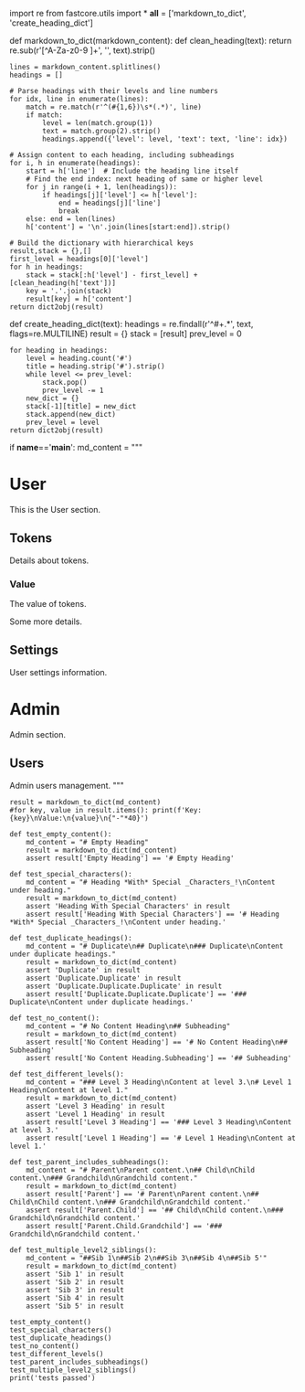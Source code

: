 import re
from fastcore.utils import *
__all__ = ['markdown_to_dict', 'create_heading_dict']

def markdown_to_dict(markdown_content):
    def clean_heading(text): return re.sub(r'[^A-Za-z0-9 ]+', '', text).strip()

    lines = markdown_content.splitlines()
    headings = []

    # Parse headings with their levels and line numbers
    for idx, line in enumerate(lines):
        match = re.match(r'^(#{1,6})\s*(.*)', line)
        if match:
            level = len(match.group(1))
            text = match.group(2).strip()
            headings.append({'level': level, 'text': text, 'line': idx})

    # Assign content to each heading, including subheadings
    for i, h in enumerate(headings):
        start = h['line']  # Include the heading line itself
        # Find the end index: next heading of same or higher level
        for j in range(i + 1, len(headings)):
            if headings[j]['level'] <= h['level']:
                end = headings[j]['line']
                break
        else: end = len(lines)
        h['content'] = '\n'.join(lines[start:end]).strip()

    # Build the dictionary with hierarchical keys
    result,stack = {},[]
    first_level = headings[0]['level']
    for h in headings:
        stack = stack[:h['level'] - first_level] + [clean_heading(h['text'])]
        key = '.'.join(stack)
        result[key] = h['content']
    return dict2obj(result)

def create_heading_dict(text):
    headings = re.findall(r'^#+.*', text, flags=re.MULTILINE)
    result = {}
    stack = [result]
    prev_level = 0

    for heading in headings:
        level = heading.count('#')
        title = heading.strip('#').strip()
        while level <= prev_level:
            stack.pop()
            prev_level -= 1
        new_dict = {}
        stack[-1][title] = new_dict
        stack.append(new_dict)
        prev_level = level
    return dict2obj(result)


if __name__=='__main__':
    md_content = """
# User

This is the User section.

## Tokens

Details about tokens.

### Value

The value of tokens.

Some more details.

## Settings

User settings information.

# Admin

Admin section.

## Users

Admin users management.
"""

    result = markdown_to_dict(md_content)
    #for key, value in result.items(): print(f'Key: {key}\nValue:\n{value}\n{"-"*40}')

    def test_empty_content():
        md_content = "# Empty Heading"
        result = markdown_to_dict(md_content)
        assert result['Empty Heading'] == '# Empty Heading'

    def test_special_characters():
        md_content = "# Heading *With* Special _Characters_!\nContent under heading."
        result = markdown_to_dict(md_content)
        assert 'Heading With Special Characters' in result
        assert result['Heading With Special Characters'] == '# Heading *With* Special _Characters_!\nContent under heading.'

    def test_duplicate_headings():
        md_content = "# Duplicate\n## Duplicate\n### Duplicate\nContent under duplicate headings."
        result = markdown_to_dict(md_content)
        assert 'Duplicate' in result
        assert 'Duplicate.Duplicate' in result
        assert 'Duplicate.Duplicate.Duplicate' in result
        assert result['Duplicate.Duplicate.Duplicate'] == '### Duplicate\nContent under duplicate headings.'

    def test_no_content():
        md_content = "# No Content Heading\n## Subheading"
        result = markdown_to_dict(md_content)
        assert result['No Content Heading'] == '# No Content Heading\n## Subheading'
        assert result['No Content Heading.Subheading'] == '## Subheading'

    def test_different_levels():
        md_content = "### Level 3 Heading\nContent at level 3.\n# Level 1 Heading\nContent at level 1."
        result = markdown_to_dict(md_content)
        assert 'Level 3 Heading' in result
        assert 'Level 1 Heading' in result
        assert result['Level 3 Heading'] == '### Level 3 Heading\nContent at level 3.'
        assert result['Level 1 Heading'] == '# Level 1 Heading\nContent at level 1.'

    def test_parent_includes_subheadings():
        md_content = "# Parent\nParent content.\n## Child\nChild content.\n### Grandchild\nGrandchild content."
        result = markdown_to_dict(md_content)
        assert result['Parent'] == '# Parent\nParent content.\n## Child\nChild content.\n### Grandchild\nGrandchild content.'
        assert result['Parent.Child'] == '## Child\nChild content.\n### Grandchild\nGrandchild content.'
        assert result['Parent.Child.Grandchild'] == '### Grandchild\nGrandchild content.'

    def test_multiple_level2_siblings():
        md_content = "##Sib 1\n##Sib 2\n##Sib 3\n##Sib 4\n##Sib 5'"
        result = markdown_to_dict(md_content)
        assert 'Sib 1' in result
        assert 'Sib 2' in result
        assert 'Sib 3' in result
        assert 'Sib 4' in result
        assert 'Sib 5' in result

    test_empty_content()
    test_special_characters()
    test_duplicate_headings()
    test_no_content()
    test_different_levels()
    test_parent_includes_subheadings()
    test_multiple_level2_siblings()
    print('tests passed')